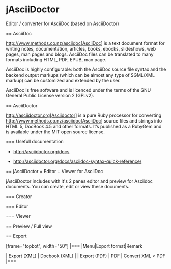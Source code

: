 jAsciiDoctor
============

Editor / converter for AsciiDoc (based on AsciiDoctor)

== AsciiDoc

http://www.methods.co.nz/asciidoc[AsciiDoc] is a text document format for writing notes, documentation, articles, books, ebooks, slideshows, web pages, man pages and blogs. AsciiDoc files can be translated to many formats including HTML, PDF, EPUB, man page.

AsciiDoc is highly configurable: both the AsciiDoc source file syntax and the backend output markups (which can be almost any type of SGML/XML markup) can be customized and extended by the user.

AsciiDoc is free software and is licenced under the terms of the GNU General Public License version 2 (GPLv2).

==  AsciiDoctor

http://asciidoctor.org[Asciidoctor]  is a pure Ruby processor for converting http://www.methods.co.nz/asciidoc[AsciiDoc] source files and strings into HTML 5, DocBook 4.5 and other formats. It’s published as a RubyGem and is available under the MIT open source license.


=== Usefull documentation

* http://asciidoctor.org/docs

* http://asciidoctor.org/docs/asciidoc-syntax-quick-reference/


== jAsciiDoctor = Editor + Viewer for AsciiDoc

jAsciiDoctor includes with it's 2 panes editor and preview for Asciidoc documents.
You can create, edit or view these documents.


=== Creator

=== Editor

=== Viewer



== Preview / Full view

== Export

[frame="topbot", width="50"]
|===
|Menu|Export format|Remark

|  Export (XML)  |  Docbook (XML)  |
|  Export (PDF)  |  PDF  |  Convert XML > PDF
|===
